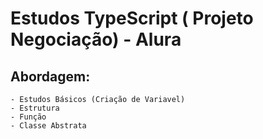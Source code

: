 # Estudos TypeScript ( Projeto Negociação) - Alura
## Abordagem: 
    - Estudos Básicos (Criação de Variavel)
    - Estrutura
    - Função
    - Classe Abstrata
